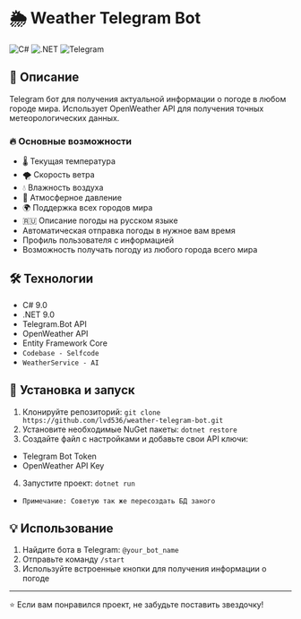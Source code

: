 # 🌦 Weather Telegram Bot

![C#](https://img.shields.io/badge/C%23-239120?style=for-the-badge&logo=c-sharp&logoColor=white)
![.NET](https://img.shields.io/badge/.NET-512BD4?style=for-the-badge&logo=dotnet&logoColor=white)
![Telegram](https://img.shields.io/badge/Telegram-2CA5E0?style=for-the-badge&logo=telegram&logoColor=white)

## 📝 Описание

Telegram бот для получения актуальной информации о погоде в любом городе мира. Использует OpenWeather API для получения точных метеорологических данных.

### 🔥 Основные возможности

- 🌡️ Текущая температура
- 🌪️ Скорость ветра
- 💧 Влажность воздуха
- 🎈 Атмосферное давление
- 🌍 Поддержка всех городов мира
- 🇷🇺 Описание погоды на русском языке
- Автоматическая отправка погоды в нужное вам время
- Профиль пользователя с информацией
- Возможность получать погоду из любого города всего мира

## 🛠 Технологии

- C# 9.0
- .NET 9.0
- Telegram.Bot API
- OpenWeather API
- Entity Framework Core
- ```Codebase - Selfcode```
- ```WeatherService - AI```

## 🚀 Установка и запуск

1. Клонируйте репозиторий: ```git clone https://github.com/lvd536/weather-telegram-bot.git```
2. Установите необходимые NuGet пакеты: ```dotnet restore```
3. Создайте файл с настройками и добавьте свои API ключи:
- Telegram Bot Token
- OpenWeather API Key 
4. Запустите проект: ```dotnet run```
- ```Примечание: Советую так же пересоздать БД заного```


## 💡 Использование

1. Найдите бота в Telegram: `@your_bot_name`
2. Отправьте команду `/start`
3. Используйте встроенные кнопки для получения информации о погоде

---

⭐️ Если вам понравился проект, не забудьте поставить звездочку!
